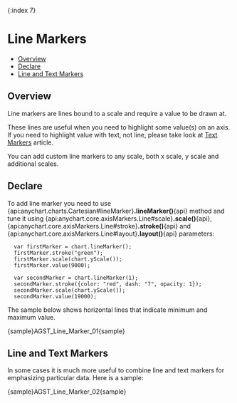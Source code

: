 {:index 7}
# Line Markers

              
* [Overview](#overview)
* [Declare](#declare)
* [Line and Text Markers](#line_and_text_markers)

## Overview

Line markers are lines bound to a scale and require a value to be drawn at.
  
These lines are useful when you need to highlight some value(s) on an axis. If you need to highlight value with text, not line, please take look at [Text Markers](Text_Markers) article.
  
You can add custom line markers to any scale, both x scale, y scale and additional scales.

## Declare

To add line marker you need to use {api:anychart.charts.Cartesian#lineMarker}**.lineMarker()**{api} method and tune it using {api:anychart.core.axisMarkers.Line#scale}**.scale()**{api}, {api:anychart.core.axisMarkers.Line#stroke}**.stroke()**{api} and {api:anychart.core.axisMarkers.Line#layout}**.layout()**{api} parameters:

```
  var firstMarker = chart.lineMarker();
  firstMarker.stroke("green");
  firstMarker.scale(chart.yScale());
  firstMarker.value(9000);
  
  var secondMarker = chart.lineMarker(1);
  secondMarker.stroke({color: "red", dash: "7", opacity: 1});
  secondMarker.scale(chart.yScale());
  secondMarker.value(19000);
```

The sample below shows horizontal lines that indicate minimum and maximum value.

{sample}AGST\_Line\_Marker\_01{sample}

## Line and Text Markers

In some cases it is much more useful to combine line and text markers for emphasizing particular data. Here is a sample:

{sample}AGST\_Line\_Marker\_02{sample}

